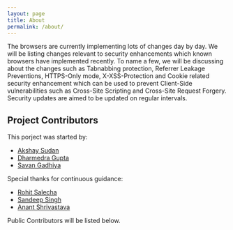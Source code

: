 ```yaml
---
layout: page
title: About
permalink: /about/
---
```


The browsers are currently implementing lots of changes day by day. We will be listing changes relevant to security enhancements which known browsers have implemented recently. To name a few, we will be discussing about the changes such as Tabnabbing protection, Referrer Leakage Preventions, HTTPS-Only mode, X-XSS-Protection and Cookie related security enhancement which can be used to prevent Client-Side vulnerabilities such as Cross-Site Scripting and Cross-Site Request Forgery. Security updates are aimed to be updated on regular intervals.

## Project Contributors 

This porject was started by:
* [Akshay Sudan](https://twitter.com/akshay_asc11)
* [Dharmedra Gupta](https://twitter.com/ItsDg4u)
* [Savan Gadhiya](https://twitter.com/gadhiyasavan)

Special thanks for continuous guidance:
* [Rohit Salecha](https://twitter.com/salecharohit)
* [Sandeep Singh](https://twitter.com/Sandy1sm)
* [Anant Shrivastava](https://twitter.com/anantshri)

Public Contributors will be listed below. 